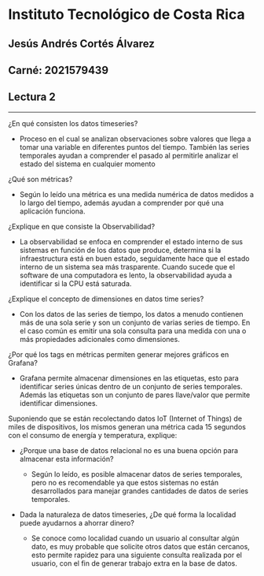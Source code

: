 # Instituto Tecnológico de Costa Rica
## Jesús Andrés Cortés Álvarez
## Carné: 2021579439
## Lectura 2

---

¿En qué consisten los datos timeseries?

* Proceso en el cual se analizan observaciones sobre valores que llega a tomar una variable en diferentes puntos del tiempo. También las series temporales ayudan a comprender el pasado al permitirle analizar el estado del sistema en cualquier momento

¿Qué son métricas?

* Según lo leído una métrica es una medida numérica de datos medidos a lo largo del tiempo, además ayudan a comprender por qué una aplicación funciona.

¿Explique en que consiste la Observabilidad?

* La observabilidad se enfoca en comprender el estado interno de sus sistemas en función de los datos que produce, determina si la infraestructura está en buen estado, seguidamente hace que el estado interno de un sistema sea más trasparente. Cuando sucede que el software de una computadora es lento, la observabilidad ayuda a identificar si la CPU está saturada.

¿Explique el concepto de dimensiones en datos time series?

* Con los datos de las series de tiempo, los datos a menudo contienen más de una sola serie y son un conjunto de varias series de tiempo. En el caso común es emitir una sola consulta para una medida con una o más propiedades adicionales como dimensiones. 

¿Por qué los tags en métricas permiten generar mejores gráficos en Grafana?

* Grafana permite almacenar dimensiones en las etiquetas, esto para identificar series únicas dentro de un conjunto de series temporales. Además las etiquetas son un conjunto de pares llave/valor que permite identificar dimensiones.

Suponiendo que se están recolectando datos IoT (Internet of Things) de miles de dispositivos, los mismos generan una métrica cada 15 segundos con el consumo de energía y temperatura, explique:

- ¿Porque una base de datos relacional no es una buena opción para almacenar esta información?
  
   * Según lo leído, es posible almacenar datos de series temporales, pero no es recomendable ya que estos sistemas no están desarrollados para manejar grandes cantidades de datos de series temporales.
  

- Dada la naturaleza de datos timeseries, ¿De qué forma la localidad puede ayudarnos a ahorrar dinero?
  * Se conoce como localidad cuando un usuario al consultar algún dato, es muy probable que solicite otros datos que están cercanos, esto permite rapidez para una siguiente consulta realizada por el usuario, con el fin de generar trabajo extra en la base de datos.

